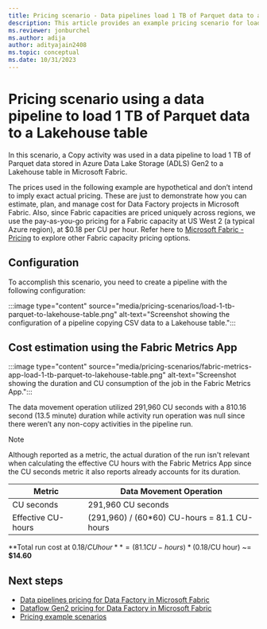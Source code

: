 ```yaml
---
title: Pricing scenario - Data pipelines load 1 TB of Parquet data to a Lakehouse table
description: This article provides an example pricing scenario for loading 1 TB of Parquet data to a Lakehouse table using Data Factory in Microsoft Fabric.
ms.reviewer: jonburchel
ms.author: adija
author: adityajain2408
ms.topic: conceptual
ms.date: 10/31/2023
---
```


# Pricing scenario using a data pipeline to load 1 TB of Parquet data to a Lakehouse table

In this scenario, a Copy activity was used in a data pipeline to load 1 TB of Parquet data stored in Azure Data Lake Storage (ADLS) Gen2 to a Lakehouse table in Microsoft Fabric.


The prices used in the following example are hypothetical and don’t intend to imply exact actual pricing. These are just to demonstrate how you can estimate, plan, and manage cost for Data Factory projects in Microsoft Fabric. Also, since Fabric capacities are priced uniquely across regions, we use the pay-as-you-go pricing for a Fabric capacity at US West 2 (a typical Azure region), at $0.18 per CU per hour. Refer here to [Microsoft Fabric - Pricing](https://azure.microsoft.com/pricing/details/microsoft-fabric/) to explore other Fabric capacity pricing options.

## Configuration

To accomplish this scenario, you need to create a pipeline with the following configuration:

:::image type="content" source="media/pricing-scenarios/load-1-tb-parquet-to-lakehouse-table.png" alt-text="Screenshot showing the configuration of a pipeline copying CSV data to a Lakehouse table.":::

## Cost estimation using the Fabric Metrics App

:::image type="content" source="media/pricing-scenarios/fabric-metrics-app-load-1-tb-parquet-to-lakehouse-table.png" alt-text="Screenshot showing the duration and CU consumption of the job in the Fabric Metrics App.":::

The data movement operation utilized 291,960 CU seconds with a 810.16 second (13.5 minute) duration while activity run operation was null since there weren’t any non-copy activities in the pipeline run.

> [!NOTE]
> Although reported as a metric, the actual duration of the run isn't relevant when calculating the effective CU hours with the Fabric Metrics App since the CU seconds metric it also reports already accounts for its duration.

|Metric  |Data Movement Operation  |
|---------|---------|
|CU seconds     | 291,960 CU seconds        |
|Effective CU-hours     | (291,960) / (60*60) CU-hours = 81.1 CU-hours        |

**Total run cost at $0.18/CU hour** = (81.1 CU-hours) * ($0.18/CU hour) ~= **$14.60**

## Next steps

- [Data pipelines pricing for Data Factory in Microsoft Fabric](pricing-pipelines.md)
- [Dataflow Gen2 pricing for Data Factory in Microsoft Fabric](pricing-dataflows-gen2.md)
- [Pricing example scenarios](pricing-overview.md#pricing-examples)
